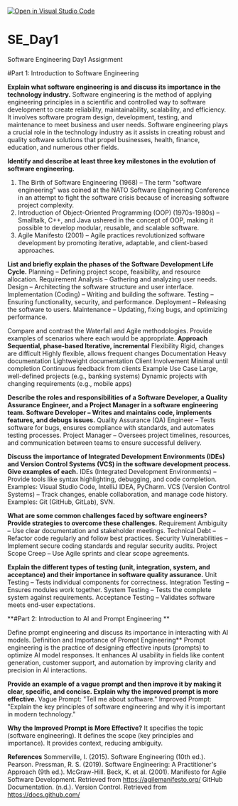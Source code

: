 [![Open in Visual Studio Code](https://classroom.github.com/assets/open-in-vscode-2e0aaae1b6195c2367325f4f02e2d04e9abb55f0b24a779b69b11b9e10269abc.svg)](https://classroom.github.com/online_ide?assignment_repo_id=18422457&assignment_repo_type=AssignmentRepo)
# SE_Day1
Software Engineering Day1 Assignment

#Part 1: Introduction to Software Engineering

**Explain what software engineering is and discuss its importance in the technology industry.**
Software engineering is the method of applying engineering principles in a scientific and controlled way to software development to create reliability, maintainability, scalability, and efficiency. It involves software program design, development, testing, and maintenance to meet business and user needs. Software engineering plays a crucial role in the technology industry as it assists in creating robust and quality software solutions that propel businesses, health, finance, education, and numerous other fields.

**Identify and describe at least three key milestones in the evolution of software engineering.**
1. The Birth of Software Engineering (1968) – The term "software engineering" was coined at the NATO Software Engineering Conference in an attempt to fight the software crisis because of increasing software project complexity.
2. Introduction of Object-Oriented Programming (OOP) (1970s-1980s) – Smalltalk, C++, and Java ushered in the concept of OOP, making it possible to develop modular, reusable, and scalable software.
3. Agile Manifesto (2001) – Agile practices revolutionized software development by promoting iterative, adaptable, and client-based approaches.

**List and briefly explain the phases of the Software Development Life Cycle.**
Planning – Defining project scope, feasibility, and resource allocation.
Requirement Analysis – Gathering and analyzing user needs.
Design – Architecting the software structure and user interface.
Implementation (Coding) – Writing and building the software.
Testing – Ensuring functionality, security, and performance.
Deployment – Releasing the software to users.
Maintenance – Updating, fixing bugs, and optimizing performance.

Compare and contrast the Waterfall and Agile methodologies. Provide examples of scenarios where each would be appropriate.
**Approach        Sequential, phase-based              Iterative, incremental**
Flexibility Rigid, changes are difficult   Highly flexible, allows frequent changes
Documentation  Heavy documentation                Lightweight documentation
Client Involvement   Minimal until completion   Continuous feedback from clients
Example Use Case   Large, well-defined projects (e.g., banking systems) Dynamic projects with changing requirements (e.g., mobile apps)

**Describe the roles and responsibilities of a Software Developer, a Quality Assurance Engineer, and a Project Manager in a software engineering team.
Software Developer – Writes and maintains code, implements features, and debugs issues.**
Quality Assurance (QA) Engineer – Tests software for bugs, ensures compliance with standards, and automates testing processes.
Project Manager – Oversees project timelines, resources, and communication between teams to ensure successful delivery.

**Discuss the importance of Integrated Development Environments (IDEs) and Version Control Systems (VCS) in the software development process. Give examples of each.**
IDEs (Integrated Development Environments) – Provide tools like syntax highlighting, debugging, and code completion. Examples: Visual Studio Code, IntelliJ IDEA, PyCharm.
VCS (Version Control Systems) – Track changes, enable collaboration, and manage code history. Examples: Git (GitHub, GitLab), SVN.

**What are some common challenges faced by software engineers? Provide strategies to overcome these challenges.**
Requirement Ambiguity – Use clear documentation and stakeholder meetings.
Technical Debt – Refactor code regularly and follow best practices.
Security Vulnerabilities – Implement secure coding standards and regular security audits.
Project Scope Creep – Use Agile sprints and clear scope agreements.

**Explain the different types of testing (unit, integration, system, and acceptance) and their importance in software quality assurance.**
Unit Testing – Tests individual components for correctness.
Integration Testing – Ensures modules work together.
System Testing – Tests the complete system against requirements.
Acceptance Testing – Validates software meets end-user expectations.


**#Part 2: Introduction to AI and Prompt Engineering **

Define prompt engineering and discuss its importance in interacting with AI models.
Definition and Importance of Prompt Engineering**
Prompt engineering is the practice of designing effective inputs (prompts) to optimize AI model responses. It enhances AI usability in fields like content generation, customer support, and automation by improving clarity and precision in AI interactions.

**Provide an example of a vague prompt and then improve it by making it clear, specific, and concise. Explain why the improved prompt is more effective.**
Vague Prompt: "Tell me about software."
Improved Prompt: "Explain the key principles of software engineering and why it is important in modern technology."

**Why the Improved Prompt is More Effective?**
It specifies the topic (software engineering).
It defines the scope (key principles and importance).
It provides context, reducing ambiguity.

**References**
Sommerville, I. (2015). Software Engineering (10th ed.). Pearson.
Pressman, R. S. (2019). Software Engineering: A Practitioner's Approach (9th ed.). McGraw-Hill. 
Beck, K. et al. (2001). Manifesto for Agile Software Development. Retrieved from https://agilemanifesto.org/ 
GitHub Documentation. (n.d.). Version Control. Retrieved from https://docs.github.com/ 

